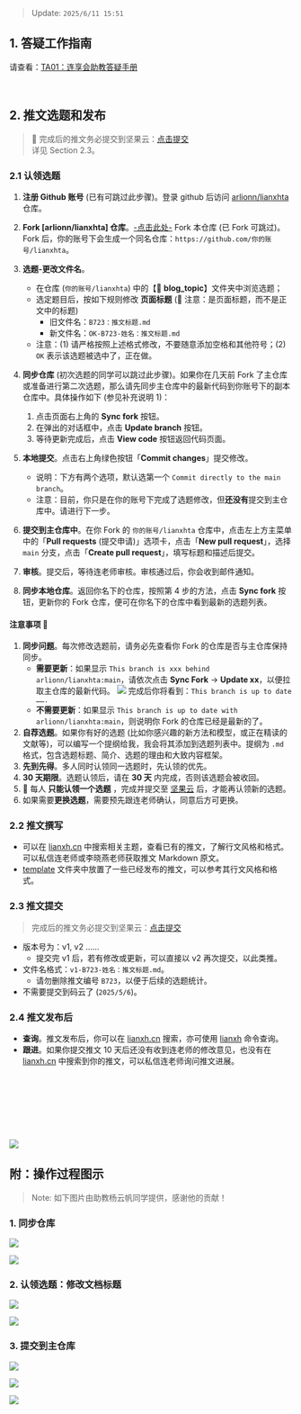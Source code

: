 > Update: `2025/6/11 15:51`

## 1. 答疑工作指南

请查看：[TA01：连享会助教答疑手册](https://github.com/arlionn/lianxhta/blob/main/_doc_/TA01-QA.md)

&emsp; 

## 2. 推文选题和发布

> &#x1F34E; 完成后的推文务必提交到坚果云：[点击提交](https://workspace.jianguoyun.com/inbox/collect/57246515e7e142b68971ac22f2bda5d0/submit)  
详见 Section 2.3。

### 2.1 认领选题

1. **注册 Github 账号** (已有可跳过此步骤)。登录 github 后访问 [arlionn/lianxhta](https://github.com/arlionn/lianxhta) 仓库。

2. **Fork [arlionn/lianxhta] 仓库**。[-点击此处-](https://github.com/arlionn/lianxhta/fork) Fork 本仓库 (已 Fork 可跳过)。Fork 后，你的账号下会生成一个同名仓库：`https://github.com/你的账号/lianxhta`。

3. **选题-更改文件名**。
   - 在仓库 (`你的账号/lianxhta`) 中的【&#x1F4C2; **blog\_topic**】文件夹中浏览选题；
   - 选定题目后，按如下规则修改 **页面标题** (&#x1F34E; 注意：是页面标题，而不是正文中的标题)
     - 旧文件名：`B723：推文标题.md` 
     - 新文件名：`OK-B723-姓名：推文标题.md`
   - 注意：(1) 请严格按照上述格式修改，不要随意添加空格和其他符号；(2) `OK` 表示该选题被选中了，正在做。
4. **同步仓库** (初次选题的同学可以跳过此步骤)。如果你在几天前 Fork 了主仓库或准备进行第二次选题，那么请先同步主仓库中的最新代码到你账号下的副本仓库中。具体操作如下 (参见补充说明 1)：
   1. 点击页面右上角的 **Sync fork** 按钮。
   2. 在弹出的对话框中，点击 **Update branch** 按钮。
   3. 等待更新完成后，点击 **View code** 按钮返回代码页面。
5. **本地提交**。点击右上角绿色按钮「**Commit changes**」提交修改。
   - 说明：下方有两个选项，默认选第一个 `Commit directly to the main branch`。
   - 注意：目前，你只是在你的账号下完成了选题修改，但**还没有**提交到主仓库中。请进行下一步。
6. **提交到主仓库中**。在你 Fork 的 `你的账号/lianxhta` 仓库中，点击左上方主菜单中的「**Pull requests** (提交申请)」选项卡，点击「**New pull request**」，选择 `main` 分支，点击「**Create pull request**」，填写标题和描述后提交。
7. **审核**。提交后，等待连老师审核。审核通过后，你会收到邮件通知。
8. **同步本地仓库**。返回你名下的仓库，按照第 4 步的方法，点击 **Sync fork** 按钮，更新你的 Fork 仓库，便可在你名下的仓库中看到最新的选题列表。


#### 注意事项 &#x1F34F;

1. **同步问题**。每次修改选题前，请务必先查看你 Fork 的仓库是否与主仓库保持同步。
   - **需要更新**：如果显示 `This branch is xxx behind arlionn/lianxhta:main`，请依次点击 **Sync Fork** &rarr; **Update xx**，以便拉取主仓库的最新代码。
   ![](https://fig-lianxh.oss-cn-shenzhen.aliyuncs.com/20250428090708.png)
   完成后你将看到：`This branch is up to date …….` 
   - **不需要更新**：如果显示 `This branch is up to date with arlionn/lianxhta:main`，则说明你 Fork 的仓库已经是最新的了。
2. **自荐选题**。如果你有好的选题 (比如你感兴趣的新方法和模型，或正在精读的文献等)，可以编写一个提纲给我，我会将其添加到选题列表中。提纲为  `.md` 格式，包含选题标题、简介、选题的理由和大致内容框架。 
3. **先到先得**。多人同时认领同一选题时，先认领的优先。
2. **30 天期限**。选题认领后，请在 **30 天** 内完成，否则该选题会被收回。
3. &#x1F34E; 每人 **只能认领一个选题** ，完成并提交至 [坚果云](https://workspace.jianguoyun.com/inbox/collect/57246515e7e142b68971ac22f2bda5d0/submit) 后，才能再认领新的选题。 
4. 如果需要**更换选题**，需要预先跟连老师确认，同意后方可更换。  

### 2.2 推文撰写

- 可以在 [lianxh.cn](https://www.lianxh.cn) 中搜索相关主题，查看已有的推文，了解行文风格和格式。可以私信连老师或李晓燕老师获取推文 Markdown 原文。
- [template](https://github.com/arlionn/lianxhta/blob/main/template/readme.md) 文件夹中放置了一些已经发布的推文，可以参考其行文风格和格式。

### 2.3 推文提交

> 完成后的推文务必提交到坚果云：[点击提交](https://workspace.jianguoyun.com/inbox/collect/57246515e7e142b68971ac22f2bda5d0/submit)

- 版本号为：v1, v2 ……
  - 提交完 v1 后，若有修改或更新，可以直接以 v2 再次提交，以此类推。 
- 文件名格式：`v1-B723-姓名：推文标题.md`。
  - 请勿删除推文编号 `B723`，以便于后续的选题统计。
- 不需要提交到码云了 (`2025/5/6`)。

### 2.4 推文发布后

- **查询**。推文发布后，你可以在 [lianxh.cn](https://www.lianxh.cn) 搜索，亦可使用 [lianxh](https://www.lianxh.cn/details/1296.html) 命令查询。
- **跟进**。如果你提交推文 10 天后还没有收到连老师的修改意见，也没有在 [lianxh.cn](https://www.lianxh.cn) 中搜索到你的推文，可以私信连老师询问推文进展。

<br>
<br>

<br>
<br>
<br>
<br>

![](https://fig-lianxh.oss-cn-shenzhen.aliyuncs.com/Lianxh_装饰黄线.png)

## 附：操作过程图示

> Note: 如下图片由助教杨云帆同学提供，感谢他的贡献！

### 1. 同步仓库

![](https://fig-lianxh.oss-cn-shenzhen.aliyuncs.com/undefined20250429170014.png)

![](https://fig-lianxh.oss-cn-shenzhen.aliyuncs.com/undefined20250429170036.png)

### 2. 认领选题：修改文档标题
![](https://fig-lianxh.oss-cn-shenzhen.aliyuncs.com/undefined20250429170051.png)

![](https://fig-lianxh.oss-cn-shenzhen.aliyuncs.com/20250506234155.png)

### 3. 提交到主仓库
![](https://fig-lianxh.oss-cn-shenzhen.aliyuncs.com/undefined20250429170136.png)

![](https://fig-lianxh.oss-cn-shenzhen.aliyuncs.com/undefined20250429170156.png)

![](https://fig-lianxh.oss-cn-shenzhen.aliyuncs.com/undefined20250429170214.png)
